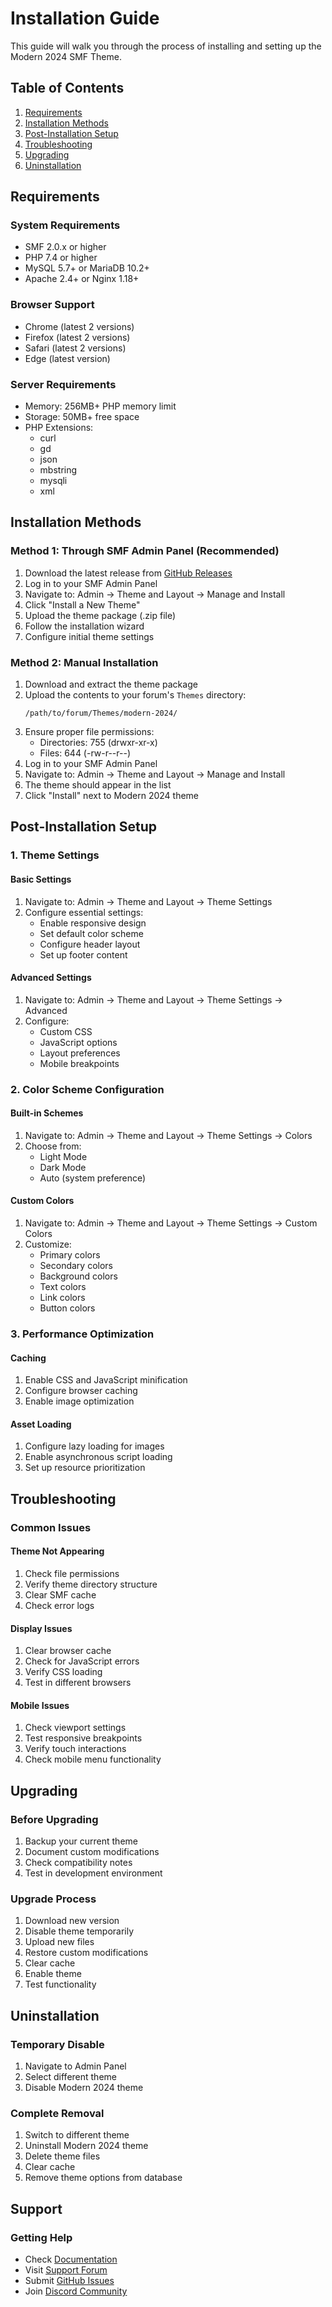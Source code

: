 # Installation Guide

This guide will walk you through the process of installing and setting up the Modern 2024 SMF Theme.

## Table of Contents

1. [Requirements](#requirements)
2. [Installation Methods](#installation-methods)
3. [Post-Installation Setup](#post-installation-setup)
4. [Troubleshooting](#troubleshooting)
5. [Upgrading](#upgrading)
6. [Uninstallation](#uninstallation)

## Requirements

### System Requirements
- SMF 2.0.x or higher
- PHP 7.4 or higher
- MySQL 5.7+ or MariaDB 10.2+
- Apache 2.4+ or Nginx 1.18+

### Browser Support
- Chrome (latest 2 versions)
- Firefox (latest 2 versions)
- Safari (latest 2 versions)
- Edge (latest version)

### Server Requirements
- Memory: 256MB+ PHP memory limit
- Storage: 50MB+ free space
- PHP Extensions:
  - curl
  - gd
  - json
  - mbstring
  - mysqli
  - xml

## Installation Methods

### Method 1: Through SMF Admin Panel (Recommended)

1. Download the latest release from [GitHub Releases](https://github.com/yourusername/modern-smf-theme/releases)
2. Log in to your SMF Admin Panel
3. Navigate to: Admin → Theme and Layout → Manage and Install
4. Click "Install a New Theme"
5. Upload the theme package (.zip file)
6. Follow the installation wizard
7. Configure initial theme settings

### Method 2: Manual Installation

1. Download and extract the theme package
2. Upload the contents to your forum's `Themes` directory:
   ```
   /path/to/forum/Themes/modern-2024/
   ```
3. Ensure proper file permissions:
   - Directories: 755 (drwxr-xr-x)
   - Files: 644 (-rw-r--r--)
4. Log in to your SMF Admin Panel
5. Navigate to: Admin → Theme and Layout → Manage and Install
6. The theme should appear in the list
7. Click "Install" next to Modern 2024 theme

## Post-Installation Setup

### 1. Theme Settings

#### Basic Settings
1. Navigate to: Admin → Theme and Layout → Theme Settings
2. Configure essential settings:
   - Enable responsive design
   - Set default color scheme
   - Configure header layout
   - Set up footer content

#### Advanced Settings
1. Navigate to: Admin → Theme and Layout → Theme Settings → Advanced
2. Configure:
   - Custom CSS
   - JavaScript options
   - Layout preferences
   - Mobile breakpoints

### 2. Color Scheme Configuration

#### Built-in Schemes
1. Navigate to: Admin → Theme and Layout → Theme Settings → Colors
2. Choose from:
   - Light Mode
   - Dark Mode
   - Auto (system preference)

#### Custom Colors
1. Navigate to: Admin → Theme and Layout → Theme Settings → Custom Colors
2. Customize:
   - Primary colors
   - Secondary colors
   - Background colors
   - Text colors
   - Link colors
   - Button colors

### 3. Performance Optimization

#### Caching
1. Enable CSS and JavaScript minification
2. Configure browser caching
3. Enable image optimization

#### Asset Loading
1. Configure lazy loading for images
2. Enable asynchronous script loading
3. Set up resource prioritization

## Troubleshooting

### Common Issues

#### Theme Not Appearing
1. Check file permissions
2. Verify theme directory structure
3. Clear SMF cache
4. Check error logs

#### Display Issues
1. Clear browser cache
2. Check for JavaScript errors
3. Verify CSS loading
4. Test in different browsers

#### Mobile Issues
1. Check viewport settings
2. Test responsive breakpoints
3. Verify touch interactions
4. Check mobile menu functionality

## Upgrading

### Before Upgrading
1. Backup your current theme
2. Document custom modifications
3. Check compatibility notes
4. Test in development environment

### Upgrade Process
1. Download new version
2. Disable theme temporarily
3. Upload new files
4. Restore custom modifications
5. Clear cache
6. Enable theme
7. Test functionality

## Uninstallation

### Temporary Disable
1. Navigate to Admin Panel
2. Select different theme
3. Disable Modern 2024 theme

### Complete Removal
1. Switch to different theme
2. Uninstall Modern 2024 theme
3. Delete theme files
4. Clear cache
5. Remove theme options from database

## Support

### Getting Help
- Check [Documentation](../README.md)
- Visit [Support Forum](https://forum.example.com)
- Submit [GitHub Issues](https://github.com/yourusername/modern-smf-theme/issues)
- Join [Discord Community](https://discord.gg/example)
